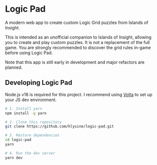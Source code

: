 # Logic Pad

A modern web app to create custom Logic Grid puzzles from Islands of Insight.

This is intended as an unofficial companion to Islands of Insight, allowing you to create and play custom puzzles.
It is not a replacement of the full game.
You are strongly recommended to discover the grid rules in-game before using Logic Pad.

Note that this app is still early in development and major refactors are planned.

## Developing Logic Pad

Node.js v18 is required for this project.
I recommend using [Volta](https://volta.sh/) to set up your JS dev environment.

```bash
# 1. Install yarn
npm install -g yarn

# 2. Clone this repository
git clone https://github.com/hlysine/logic-pad.git

# 3. Restore dependencies
cd logic-pad
yarn

# 4. Run the dev server
yarn dev
```
